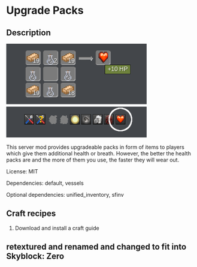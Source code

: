 # Upgrade Packs

## Description

![Screenshot](https://raw.githubusercontent.com/SmallJoker/upgrade_packs/master/screenshot.png)

This server mod provides upgradeable packs in form of items to players which give them additional health or breath. However, the better the health packs are and the more of them you use, the faster they will wear out.

License: MIT

Dependencies: default, vessels

Optional dependencies: unified_inventory, sfinv

## Craft recipes
1. Download and install a craft guide

## retextured and renamed and changed to fit into Skyblock: Zero
